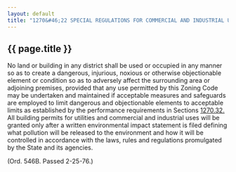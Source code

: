 ---
layout: default 
title: "1270&#46;22 SPECIAL REGULATIONS FOR COMMERCIAL AND INDUSTRIAL USES&#46;"---

{{ page.title }}
----------------

No land or building in any district shall be used or occupied in any
manner so as to create a dangerous, injurious, noxious or otherwise
objectionable element or condition so as to adversely affect the
surrounding area or adjoining premises, provided that any use permitted
by this Zoning Code may be undertaken and maintained if acceptable
measures and safeguards are employed to limit dangerous and
objectionable elements to acceptable limits as established by the
performance requirements in Sections [1270.32.](512dadea.html) All
building permits for utilities and commercial and industrial uses will
be granted only after a written environmental impact statement is filed
defining what pollution will be released to the environment and how it
will be controlled in accordance with the laws, rules and regulations
promulgated by the State and its agencies.

(Ord. 546B. Passed 2-25-76.)
